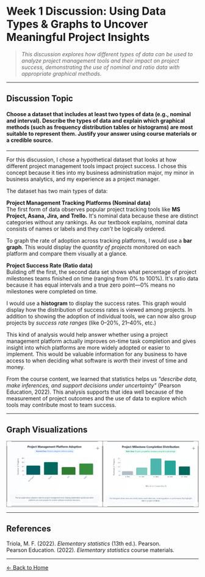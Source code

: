 # Week 1 Discussion: Using Data Types & Graphs to Uncover Meaningful Project Insights

> *This discussion explores how different types of data can be used to analyze project management tools and their impact on project success, demonstrating the use of nominal and ratio data with appropriate graphical methods.*

---

## **Discussion Topic**

#### Choose a dataset that includes at least two types of data (e.g., nominal and interval). Describe the types of data and explain which graphical methods (such as frequency distribution tables or histograms) are most suitable to represent them. Justify your answer using course materials or a credible source.

---

For this discussion, I chose a hypothetical dataset that looks at how different project management tools impact project success. I chose this concept because it ties into my business administration major, my minor in business analytics, and my experience as a project manager.

The dataset has two main types of data:

**Project Management Tracking Platforms (Nominal data)**  
The first form of data observes popular project tracking tools like **MS Project, Asana, Jira, and Trello.** It's nominal data because these are distinct categories without any rankings. As our textbook explains, nominal data consists of names or labels and they *can’t* be logically ordered.

To graph the rate of adoption across tracking platforms, I would use a **bar graph**. This would display the *quantity of projects* monitored on each platform and compare them visually at a glance.

**Project Success Rate (Ratio data)**  
Building off the first, the second data set shows what percentage of project milestones teams finished on time (ranging from 0% to 100%). It's ratio data because it has equal intervals and a true zero point—0% means no milestones were completed on time.

I would use a **histogram** to display the success rates. This graph would display how the distribution of success rates is viewed among projects. In addition to showing the adoption of individual tools, we can now also group projects by *success rate ranges* (like 0–20%, 21–40%, etc.)

This kind of analysis would help answer whether using a project management platform actually improves on-time task completion and gives insight into which platforms are more widely adopted or easier to implement. This would be valuable information for any business to have access to when deciding what software is *worth* their invest of time and money.

From the course content, we learned that statistics helps us *"describe data, make inferences, and support decisions under uncertainty"* (Pearson Education, 2022). This analysis supports that idea well because of the measurement of project outcomes and the use of data to explore which tools may contribute most to team success.

---

## Graph Visualizations

<style>
  table.graph-table {
    border-collapse: collapse;
    margin: 0 auto;
  }

  table.graph-table td {
    position: relative;
    border: 1px solid #999;
    padding: 0;
    width: 50%;
    vertical-align: top;
  }

  .img-wrapper {
    position: relative;
    width: 100%;
    height: 100%;
    cursor: pointer;
    border: 1px solid #999;
    box-sizing: border-box;
  }

  .img-wrapper img {
    display: block;
    width: 100%;
    height: auto;
  }

  .corner {
    position: absolute;
    width: 12px;
    height: 12px;
    background-color: white;
    z-index: 2;
  }

  .corner:before {
    content: '';
    position: absolute;
    width: 0;
    height: 0;
    border-style: solid;
  }

  .corner-tl {
    top: -1px;
    left: -1px;
  }

  .corner-tl:before {
    border-width: 0 1px 1px 0;
    border-color: transparent #999 #999 transparent;
    top: 0;
    left: 0;
  }

  .corner-tr {
    top: -1px;
    right: -1px;
  }

  .corner-tr:before {
    border-width: 0 0 1px 1px;
    border-color: transparent transparent #999 #999;
    top: 0;
    right: 0;
  }

  .corner-bl {
    bottom: -1px;
    left: -1px;
  }

  .corner-bl:before {
    border-width: 1px 1px 0 0;
    border-color: #999 #999 transparent transparent;
    bottom: 0;
    left: 0;
  }

  .corner-br {
    bottom: -1px;
    right: -1px;
  }

  .corner-br:before {
    border-width: 1px 0 0 1px;
    border-color: #999 transparent transparent #999;
    bottom: 0;
    right: 0;
  }

  .zoom-plus {
    position: absolute;
    top: 6px;
    right: 6px;
    font-size: 16px;
    color: rgba(0, 0, 0, 0.4);
    pointer-events: none;
    user-select: none;
  }

  .img-wrapper:hover .zoom-plus {
    color: rgba(0, 0, 0, 0.7);
  }
</style>

<div align="center">
  <table class="graph-table">
    <tr>
      <td>
        <div class="img-wrapper">
          <img src="https://raw.githubusercontent.com/GabrielleDominguez/Statics-Applied-Bridging-Data-Decision-Making-in-Project-Management/main/Screenshot%202025-06-23%20104128.png" alt="Graph 1" class="zoomable" />
          <div class="zoom-plus">+</div>
          <div class="corner corner-tl"></div>
          <div class="corner corner-tr"></div>
          <div class="corner corner-bl"></div>
          <div class="corner corner-br"></div>
        </div>
      </td>
      <td>
        <div class="img-wrapper">
          <img src="https://raw.githubusercontent.com/GabrielleDominguez/Statics-Applied-Bridging-Data-Decision-Making-in-Project-Management/main/Screenshot%202025-06-23%20104113.png" alt="Graph 2" class="zoomable" />
          <div class="zoom-plus">+</div>
          <div class="corner corner-tl"></div>
          <div class="corner corner-tr"></div>
          <div class="corner corner-bl"></div>
          <div class="corner corner-br"></div>
        </div>
      </td>
    </tr>
  </table>
</div>

---

## References

Triola, M. F. (2022). *Elementary statistics* (13th ed.). Pearson.  
Pearson Education. (2022). *Elementary statistics* course materials.

---
[← Back to Home](https://gabrielledominguez.github.io/Statics-Applied-Bridging-Data-Decision-Making-in-Project-Management/)



